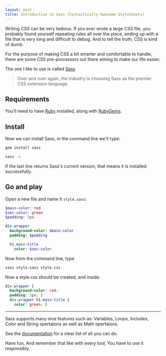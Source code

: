 ```yaml
---
layout: post
title: Introduction to Sass (Syntactically Awesome StyleSheets)
---
```


Writing CSS can be very tedious.
If you ever wrote a large CSS file, you probably found yourself repeating rules all over the place,
ending up with a file that is very long and difficult to debug.
And to tell the truth, CSS is kind of dumb. 

For the purpose of making CSS a bit smarter and comfortable to handle, 
there are some CSS pre-processors out there aiming to make our life easier.

The one I like to use is called [Sass](https://www.sass-lang.com)

>Over and over again, the industry is choosing Sass as the premier CSS extension language.

## Requirements

You'll need to have [Ruby](www.ruby-lang.org) installed, along with [RubyGems](http://rubygems.org/pages/download).

## Install

Now we can install Sass, in the command line we'll type:

```bash 
gem install sass

sass -v
```

If the last line returns Sass's current version, that means it is installed successfully.


## Go and play

Open a new file and name it `style.sass`:

```sass
$main-color: red
$sec-color: green
$padding: 5px

div.wrapper
  background-color: $main-color
  padding: $padding

  h1.main-title
    color: $sec-color
```

Now from the command line, type

```bash
sass style.sass style.css
```

Now a style.css should be created, and inside:

```css
div.wrapper {
  background-color: red;
  padding: 5px; }
  div.wrapper h1.main-title {
    color: green; }
```

---

Sass supports many nice features such as:
Variables, Loops, Includes, Color and String opertaions as well as Math opertaions.

See the [documentation](http://sass-lang.com/documentation/file.SASS_REFERENCE.html) for a clear list of all you can do.

Have fun, 
And remember that like with every tool, 
You have to use it responsibly. 